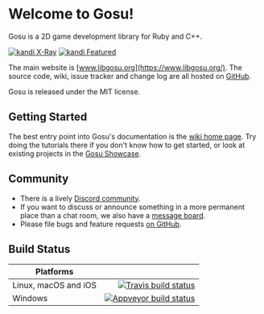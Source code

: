 Welcome to Gosu!
================

Gosu is a 2D game development library for Ruby and C++.

[![kandi X-Ray](https://kandi.openweaver.com/badges/xray.svg)](https://kandi.openweaver.com/c%2B%2B/gosu/gosu)
[![kandi Featured](https://kandi.openweaver.com/badges/featured.svg)](https://kandi.openweaver.com/collections/csharp/csharp-game-development)

The main website is [www.libgosu.org](https://www.libgosu.org/).
The source code, wiki, issue tracker and change log are all hosted on [GitHub](https://github.com/gosu/gosu).

Gosu is released under the MIT license.

Getting Started
---------------

The best entry point into Gosu's documentation is the [wiki home page](https://github.com/gosu/gosu/wiki).
Try doing the tutorials there if you don't know how to get started,
or look at existing projects in the [Gosu Showcase](https://www.libgosu.org/cgi-bin/mwf/board_show.pl?bid=2).

Community
---------

- There is a lively [Discord community](https://discord.gg/5nEBXDc).
- If you want to discuss or announce something in a more permanent place than a chat room, we also have a [message board](https://www.libgosu.org/cgi-bin/mwf/forum.pl).
- Please file bugs and feature requests [on GitHub](https://github.com/gosu/gosu/issues).

Build Status
------------

Platforms| 
---|---:
Linux, macOS and iOS|[![Travis build status](https://travis-ci.org/gosu/gosu.svg?branch=master)](https://travis-ci.org/gosu/gosu)
Windows|[![Appveyor build status](https://ci.appveyor.com/api/projects/status/v0liohs47jono1eq?svg=true)](https://ci.appveyor.com/project/gosu-ci/gosu)
